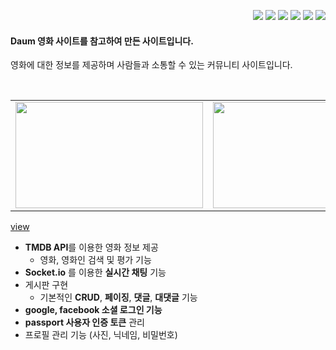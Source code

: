 <div align="right"> 

<img src="https://img.shields.io/badge/React-222222?style=flat-square&logo=React&logoColor=61DAFB"/> <img src="https://img.shields.io/badge/JavaScript-F7DF1E?style=flat-square&logo=JavaScript&logoColor=black"/>
<img src="https://img.shields.io/badge/node.js-339933?style=flat-square&logo=Node.js&logoColor=white"/>
<img src="https://img.shields.io/badge/HTML5-E34F26?style=flat-square&logo=HTML5&logoColor=white"/>
<img src="https://img.shields.io/badge/CSS3-1572B6?style=flat-square&logo=CSS3&logoColor=white"/>
<img src="https://img.shields.io/badge/MySQL-4479A1?style=flat-square&logo=MySQL&logoColor=white"/>
</div>

#### Daum 영화 사이트를 참고하여 만든 사이트입니다. 
영화에 대한 정보를 제공하며 사람들과 소통할 수 있는 커뮤니티 사이트입니다.


<br>
<table>
  <tr>
    <td>
        <img src = "https://user-images.githubusercontent.com/81973827/211218826-299028f6-9f0f-41ea-bf2e-2712d306f7d6.png" width="300px" height="170px">
    </td>
    <td>
        <img src = "https://user-images.githubusercontent.com/81973827/211246529-dc5e10c5-b089-42fb-9d12-e7d283dadc2d.png" width="300px" height="170px">
    </td>
    <td>
        <img src = "https://user-images.githubusercontent.com/81973827/211246761-aaabca55-b2b8-4531-a5d3-41bccea8bf81.png" width="300px" height="170px">
      </a>
    </td>
  </tr>
</table>

[view](http://movietown.cafe24app.com/board/movie)






- **TMDB API**를 이용한 영화 정보 제공
    - 영화, 영화인 검색 및 평가 기능
- **Socket.io** 를 이용한 **실시간 채팅** 기능
- 게시판 구현
    - 기본적인 **CRUD**, **페이징**,  **댓글**, **대댓글** 기능
- **google, facebook 소셜 로그인 기능**
- **passport 사용자 인증 토큰** 관리
- 프로필 관리 기능 (사진, 닉네임, 비밀번호)
